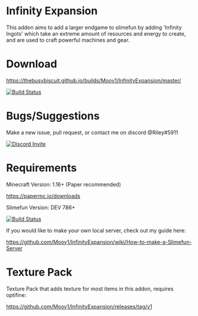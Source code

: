 # Infinity Expansion
This addon aims to add a larger endgame to slimefun by adding 'Infinity Ingots' which take an extreme amount of resources and energy to create, and are used to craft powerful machines and gear.

# Download
https://thebusybiscuit.github.io/builds/Mooy1/InfinityExpansion/master/

[![Build Status](https://thebusybiscuit.github.io/builds/Mooy1/InfinityExpansion/master/badge.svg)](https://thebusybiscuit.github.io/builds/Mooy1/InfinityExpansion/master)


# Bugs/Suggestions
Make a new issue, pull request, or contact me on discord @Riley#5911

<p>
  <a href="https://discord.gg/slimefun">
    <img src="https://discordapp.com/api/guilds/565557184348422174/widget.png?style=banner3" alt="Discord Invite"/>
  </a>
</p>

# Requirements
Minecraft Version: 1.16+ (Paper recommended)

https://papermc.io/downloads

Slimefun Version: DEV 786+

[![Build Status](https://thebusybiscuit.github.io/builds/TheBusyBiscuit/Slimefun4/master/badge.svg)](https://thebusybiscuit.github.io/builds/TheBusyBiscuit/Slimefun4/master/)

If you would like to make your own local server, check out my guide here:

https://github.com/Mooy1/InfinityExpansion/wiki/How-to-make-a-Slimefun-Server

# Texture Pack
Texture Pack that adds texture for most items in this addon, requires optifine:

https://github.com/Mooy1/InfinityExpansion/releases/tag/v1
